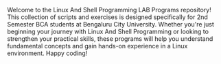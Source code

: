 Welcome to the Linux And Shell Programming LAB Programs repository! This collection of scripts and exercises is designed specifically for 2nd Semester BCA students at Bengaluru City University. 
Whether you're just beginning your journey with Linux And Shell Programming or looking to strengthen your practical skills, these programs will help you understand fundamental concepts and gain hands-on experience in a Linux environment.
Happy coding!
